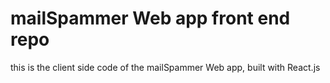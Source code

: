 # mailSpammer Web app front end repo 

this is the client side code of the mailSpammer Web app, built with React.js

